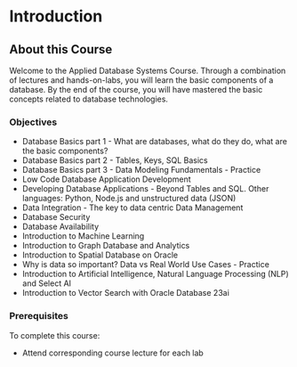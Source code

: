 # Introduction

## About this Course

Welcome to the Applied Database Systems Course.  Through a combination of lectures and hands-on-labs, you will learn the basic components of a database. By the end of the course, you will have mastered the basic concepts related to database technologies. 

### Objectives

- Database Basics part 1 - What are databases, what do they do, what are the basic components?
- Database Basics part 2 - Tables, Keys, SQL Basics
- Database Basics part 3 - Data Modeling Fundamentals - Practice
- Low Code Database Application Development
- Developing Database Applications - Beyond Tables and SQL. Other languages: Python, Node.js and unstructured data (JSON)
- Data Integration - The key to data centric Data Management
- Database Security
- Database Availability
- Introduction to Machine Learning
- Introduction to Graph Database and Analytics
- Introduction to Spatial Database on Oracle
- Why is data so important? Data vs Real World Use Cases - Practice
- Introduction to Artificial Intelligence, Natural Language Processing (NLP) and Select AI
- Introduction to Vector Search with Oracle Database 23ai

### Prerequisites

To complete this course:

* Attend corresponding course lecture for each lab